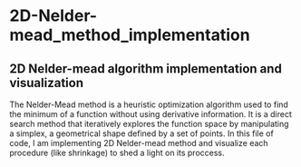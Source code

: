 # 2D-Nelder-mead_method_implementation
## 2D Nelder-mead algorithm implementation and visualization

The Nelder-Mead method is a heuristic optimization algorithm used to find the minimum of a function without using derivative information. It is a direct search method that iteratively explores the function space by manipulating a simplex, a geometrical shape defined by a set of points. 
In this file of code, I am implementing 2D Nelder-mead method and visualize each procedure (like shrinkage) to shed a light on its proccess.



